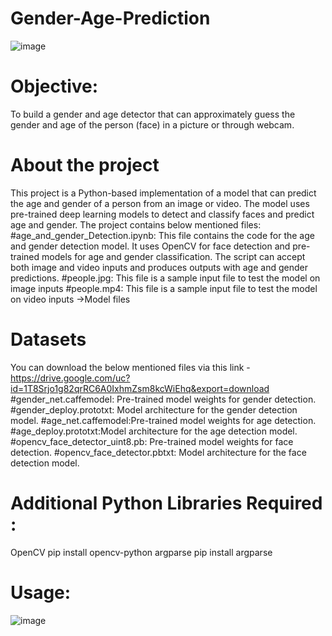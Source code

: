 # Gender-Age-Prediction
![image](https://github.com/user-attachments/assets/be50e2f9-211f-488f-8fe4-6cee26bad35e)

# Objective:
To build a gender and age detector that can approximately guess the gender and age of the person (face) in a picture or through webcam.

# About the project
This project is a Python-based implementation of a model that can predict the age and gender of a person from an image or video. The model uses pre-trained deep learning models to detect and classify faces and predict age and gender. The project contains below mentioned files: #age_and_gender_Detection.ipynb: This file contains the code for the age and gender detection model. It uses OpenCV for face detection and pre-trained models for age and gender classification. The script can accept both image and video inputs and produces outputs with age and gender predictions. #people.jpg: This file is a sample input file to test the model on image inputs #people.mp4: This file is a sample input file to test the model on video inputs ->Model files

# Datasets
You can download the below mentioned files via this link -https://drive.google.com/uc?id=1T8Srjo1g82qrRC6A0IxhmZsm8kcWiEhq&export=download #gender_net.caffemodel: Pre-trained model weights for gender detection. #gender_deploy.prototxt: Model architecture for the gender detection model. #age_net.caffemodel:Pre-trained model weights for age detection. #age_deploy.prototxt:Model architecture for the age detection model. #opencv_face_detector_uint8.pb: Pre-trained model weights for face detection. #opencv_face_detector.pbtxt: Model architecture for the face detection model.

# Additional Python Libraries Required :
OpenCV pip install opencv-python argparse pip install argparse

# Usage:
![image](https://github.com/user-attachments/assets/56b4792f-6897-43cd-8efb-40a355a60a36)

